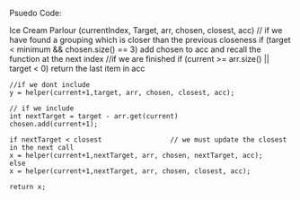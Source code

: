 Psuedo Code:

Ice Cream Parlour (currentIndex, Target, arr, chosen, closest, acc)
    // if we have found a grouping which is closer than the previous closeness
    if (target < minimum && chosen.size() == 3)
        add chosen to acc and recall the function at the next index 
    //if we are finished
    if (current >= arr.size() || target < 0)
        return the last item in acc

    //if we dont include
    y = helper(current+1,target, arr, chosen, closest, acc);

    // if we include 
    int nextTarget = target - arr.get(current)
    chosen.add(current+1);

    if nextTarget < closest                 // we must update the closest in the next call
    x = helper(current+1,nextTarget, arr, chosen, nextTarget, acc);
    else
    x = helper(current+1,nextTarget, arr, chosen, closest, acc);

    return x;

